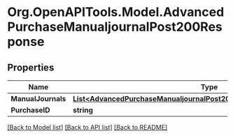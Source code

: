 # Org.OpenAPITools.Model.AdvancedPurchaseManualjournalPost200Response

## Properties

Name | Type | Description | Notes
------------ | ------------- | ------------- | -------------
**ManualJournals** | [**List&lt;AdvancedPurchaseManualjournalPost200ResponseManualJournalsInner&gt;**](AdvancedPurchaseManualjournalPost200ResponseManualJournalsInner.md) |  | [optional] 
**PurchaseID** | **string** |  | [optional] 

[[Back to Model list]](../README.md#documentation-for-models) [[Back to API list]](../README.md#documentation-for-api-endpoints) [[Back to README]](../README.md)

